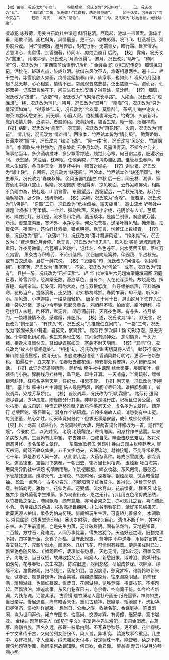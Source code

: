 <!-- { "loadSidebar": true } -->
    【校】曲径，况氏改为“小立”。    粉壁颓矬，况氏改为“夕阳斜矬”。    见，况氏改为“认”。    “堆玲珑”二句，况氏改为“玲珑石，防奇峰怪岫”。    如今休矣，沉氏改为“而今安在”。    轻歌，况氏    改为“清歌”。    “珠履”二句，况氏改为“烛灺香消，光沈响绝”。
凄凉犯 咏残荷，用姜白石韵社中课题
斜阳巷陌。西风起、池塘一带萧索。露倚半垂，雨欺平倒，画栏斜角。风情最恶。更不奈、凉蟾影薄。况飞飞、社燕将归，鸿影度沙漠。
回忆情何限，邀月传歌，对花行乐。无端青女，暗行霜、舞衣催落。苦意清心，尚留得、余香细著。待同听、剪烛西窗订 后约。
     【校】    露俺，况氏改为“露重”。    雨欺平倒，况氏改为“月黄低罥”。    邀月，况氏改为“隔叶”。    “待同听”句，况氏改为：“更西窗剪烛话雨订后约。”
金缕曲 题《桃园记传奇》
细谱桃园记。洒桃花、斑斑点点，染成红泪。欲借东风吹不去，难寄相思两字。遍十二、栏干空倚。冰雪肌肤人如画，绕情丝蹙损春山翠。仙家事，也如此！
凌风待月因谁起？总无非、心心相感，情情不已。南海观昔慈悲甚，泛出慈航一苇。渡仙女、仙郎双美。记取盟言桃花下，问三生石土谁安置？得意处，莫沈醉。
    【校】    细谱，况氏改为“按谱”。    “欲借”句，况氏改为“飞架落花长亭路”。    人如画，况氏改为“琼瑶想”。    绕，况氏改为“引”。    待月，况氏改为“驾月”。    “南海”句，况氏改为“只为情深深如海”。    “得意处”二句，况氏改为“合欢斝，莫辞醉”。
茶瓶儿 病中谢友人赠茶
病卧闲愁如织，闷无聊、小庭人寂。倦梳慵裹浑无力，恰寄到、火前新叶。
慰消渴情儿特，泛清芬、者般颜色。微黄娇嫩，碧香生颊。飏一缕、淡烟禅榻。
    【校】病卧，况氐改为“病里”。    闷无聊，况氏改为“落花残”。    火前，况氏改为“雨前”。    情儿特，况氏改为“情难得”。西泠本、竹西馆本皆为“情何极”。    微黄娇嫩，日藏本脱“娇”字，况氏改为    “绿尘飞盏”。    “飏一缕”句，况氏改为“风定处、竹罏烟直”。
水调歌头 中秋独酌，用东坡韵
云净月如洗，风露湛青天。不知今夕何夕，陈事忆当年。多少销魂滋味，多少飘零踪迹，顿觉此心寒。何日谢尘累，肥遁水云间。
沃愁肠，凭浊酒，枕琴眠。任他素魄，广寒清影自团圆。谁管秋虫春燕，毕竟人生如寄，各自得天全。且尽杯中物，翘首对婵娟。
    【校】谢尘累，况氏改为“卸尘鞅”。    自团圆，况氏政为“缺还圆”。西泠本、竹西馆本作“缺还团圆”。    秋虫春燕，况氏改为“春庚秋蟀。
金风玉器相逢曲 中秋 后一日，同云林、湘佩、家霞仙雨中游八宝山，晚晴，次湘佩韵
寒烟罥树，凉风吹面，云外尖峰屏列。相期不负雨中游，恍若是、山阴冒雪。
东窗望远，西窗望远，一片秋光清绝。敲诗把酒晚晴初，卧夕照、残碑断碣。
    【校】尖峰，况氏敢为“奇峰”。    恍若是，况氏改为“彷佛是”。    “东窗”二句，况氏改为“危栏倚袖，遥天极目”。
高山流水 听琴社中课题
七条弦上写柔情。一丝丝、弹动秋声。风拍小帘栊，花阴恰有人听。芭蕉影、隔住红灯。分阴是，流水高山绝调，戛玉敲冰。是幽兰制佩，腕底散芳馨。
泠泠。虚空度鸿雁，寒浦外、水净沙平。何处怨苍梧，送落叶舞风轻。掩朱帷、拍缓弦停。夜深也，还怕纤纤素指，错点明星。默无言、恍若江上数峰青。
    【校】是，况氏改为“更”。    “送落叶”句，况氏改为“落叶舞遍风轻”。    “掩朱帷”句，况氏改为：“费炉烟伫月会停。”    默无言，况氏改为“悄无言”。
风入松 买菊
满城风雨近重阳，昨夜见微霜。含苞细认玲珑叶，记佳名、各色苍茫。出水芜蓉玉扇，落红万点霓裳。
萧条古寺积寒芳，不论价低昂。买归自向疏篱种，伴园蔬、平占秋光。或有白衣送酒，且拼一醉花傍。
    【校】“记佳名”句，况氏改为“问佳名、色色端相”。    积寒芳，况氏改为“集寒芳”。    不论，况氏改为“何论”。    或有，况氏改为“知有”。    且拼一醉，况氏改为“已拌沉醉”。
瑶  华 代许滇生六兄题海棠庵填词图
闲庭日暮，绛雪霏香，绕海棠无数。苔痕草色，自有个、人在花深深处。故烧高烛，照春睡、乌闱亲谱。衍波笺、斟酌宫商，付与双鬟低度。
红牙缓拍新声，正料峭微寒，花影当户。搓酥滴粉，还又怕、帘外柳梢莺妒。春阴乍满，却不是、听风听雨。擅风流、小样迦陵，一缕茶烟轻护。
唐多令 十月十日，屏山姊月下使苍头遥糠一袋以饲猪，遂成小令申谢
风起又黄昏，鸦栖静不喧。拍幽窗、霜叶翻翻。把卷挑灯人未睡，酌杯酒，默无言。
明月满前轩，天高夜色寒。有苍头、待月敲门。一袋糟糠情不浅，感君赠，养肥豚。
    【校】遂，况氏改为“率”。    默无言，况氏改为“悄无言”。    “有苍头”句，况氏改为“几推敲伫立闲门”。    “一袋”三句，况氏改为“榖膜米皮中有道，君莫笑，察鸡豚”。
踏莎行 梦次屏山韵
幻影浮泡，原无凭据。个中变化纷如缕。也生欢喜也生憨，其间似有通神处。
念切情真，千头万绪。相逢未准飘然去。轻如蝴蝶腻如云，塞衾不耐天明雨。
  【校】“其间”句，况氏改为“故人往事相逢处”。    “相逢”句，况氏改为“趾离切莫将人误”。
踏莎行 恨次屏山韵
黛浅鬟松，欲消无价。者般滋味因谁惹？香销风静月明时，更添一倍新愁也。
拍遍栏干，立来花下。怕春归去催花谢。待安排处费安排，旁人错解成闲话。
  【校】此词为况周颐所删。
鹊桥仙 牵牛社中课题
丝丝柔蔓，层层密叶，绿锁柴门小院。朦胧残月挂林稍，阜已是、牵牛开满。
一天凉露，半篱疏影，缥缈银河斜转。枉将名字列天星，任织女、相思不管。
    【校】列天星，况氏改为“列星躔”。
塞上秋 雁来红社中课题
恼人最是西风，断肠听尽归鸿。谁把胭脂画工。者般调弄，染成芳草娇红。
    【校】者般调弄，况氏改为“月明霜重”。
踏莎行 遣闷
腊尽春回，岁华虚度。随缘随分行其素。非非是是混行庄，圯桥且进黄公屦。
偶尔拈毫，曲成自顾。唾壶击碎愁难赋？敢将沦落怨天公，虚名多为文章误。
踏莎行
老境蹉跎，寄怀章句。潜身作个钻研蠹。自怜多病故人琉，消愁剩有中山冤。
每到思量，热心如炷。问天毕竟何分付？但求无事是安居，成仙成佛何须慕！
   【校】以上两首《踏莎行》，为况周颐所大改，将两首词合并修改为一首，题作“老境”。今录於 后，以资对照。
                                   老境
老境蹉跎，寄情缃素。闲身拌作书丛蠹。年来多病故人疏，生涯赖有山中冤。
梦去嫞寻，曲成自愿。睡壶击缺愁难赋。敢将沦谪怨灵修，虚名蚤被文章误。
　
东海渔歌卷五
黄鹤引 挽白云观主张坤鹤老人
寥天宗洞，鹤驾云軿众仙拱。五千文字功夫，玄珠流动。凝神接踵，不比寻常铅汞。七十年、算是游戏人间一梦。
从此谢几尘，大药存真种。炼成冰雪肌肤，驯龙调凤。道高德重，宝籙丹书亲奉。一朝归去，御万里长风相送。
玉烛新 咏白海棠，用周清异韵社中课题
初晴新雨后。乍洗褪胭脂，缟衣妆就。东风倦倚，憨憨态、不管敲残更漏。嫩寒天气，正睡稳、乌衣时候。深夜静、银烛高烧，微香暗侵襟袖。
盈盈一点芳心，占多少春光，问卿知否？红妆莫斗。谁得似、净骨天然清瘦。神娟韵秀。雅称个、花仙为首。还要倩、流水高山，花前慢奏。
舞春风 咏花旛并序
    窗外葡萄才生嫩蘂，多为鸟雀衔去，恩之无计。钊儿用五色帛剪成细缕，以竹枝悬之架上，随风飘飏，颇有意趣，亦可全果之生，亦可观儿之智。喜而谱此小令。
剪帛裁成五色旛，枝头高挂舞翩翩。才过谷雨看花日，恰好东风结果天。
嫩蘂更须人护惜，柔条为怕鸟衔残。倚阑细玩生生理，可喜矫儿善保全。
水调歌头 湘佩属题《清惠堂遗印诗》
香火岁时祭，湖水似臣心。清流不断千年，姓字列东林。未了生前遗憾。岂是先生力薄，无计破群阴。固有浩然气，天地是知音。
二百载，方寸石，竟难沈。人间万事忧喜，得失古犹今。天道好还之理，旧物完璞不损，四字抵千金。永锡子孙福，世守此规箴。
莺啼序 雨中送春，用吴梦窗韵
三春又轻过了，叹韶华似水。画阑外、几树飞花，可怜剩有残蘂。便是果成时已过，飘零艳色随风坠。听娇莺声细，凄凄似有愁思。
天也无情，迅如过羽，宿雕梁燕子。尚能记、当日双栖，故巢收拾又至。暗窥人、新愁旧恨，泻珠泪、偷弹纤指。怕匆匆，花与春归，又生凉意。
陈踪旧迹，闷闷愁愁，尽酿成梦寐。吹柳絮、绿绵不定，澹霭微雨，扫尽残红，落花如泪。岂因病酒，愁宽梦窄，谁能怜取新来瘦，试春衣、顿觉身憔悴。娇香易减，翩翩蛱蝶探芳，往来海棠阴里。
阶前绿满，琐琐游蜂，也惜红慕翠。怅昔日、花间游憩。览胜登临，拾蘂拈花，不堪题起。萍飘浪泊，难追欢事。东风门巷春已去，恋余香、空向阑干倚。如今检点新词，为饯花魂，泪盈素纸。
古香慢 题竹溪老人墨牡丹画册
纸光墨彩，神韵如生，当日亲写。慢展遗篇，尚有暗香未化。重见古精神，恍疑是、瑶池摘下。洗铅华、扫尽俗态，澹妆别样娴雅。
想当日、公余之暇，收拾名花、香绕庭榭。笔墨消闲，岂为世间声价。闭户守图书，性高尚、交游亦寡。有贤郎，继家学、篆书堪亚。
金缕曲 题蒲察夫人《闺塾千字文》宗室远林先生淑配。
肃肃金闺彦。古蒲察、巍巍令族，声名久远。彤管一枝承内则。不写春愁秋怨。更不假、花针柳线。千字文章传千古，又何劳列女纷纷传。风人旨，异堪羡。
鸥波故事今重见。几生中、双修福慧，才人淑嫒。绣虎雕龙天付与，好是骊珠一串。能使我、读之不倦。俚句勉题容附翼，忝同宗何故相知晚。何日欲，会君面。
醉翁操 题云林湖月沁琴图小照
